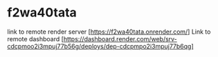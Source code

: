 # f2wa40tata
link to remote render server [https://f2wa40tata.onrender.com/]
Link to remote dashboard [https://dashboard.render.com/web/srv-cdcpmoo2i3mpuj77b56g/deploys/dep-cdcpmpo2i3mpuj77b6qg]
